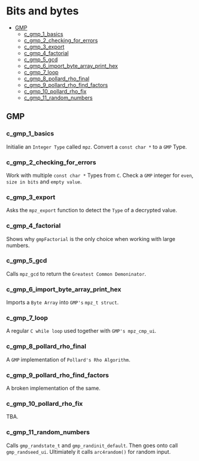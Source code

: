 # Bits and bytes

<!-- TOC depthfrom:2 depthto:4 withlinks:true updateonsave:true orderedlist:false -->

- [GMP](#gmp)
    - [c_gmp_1_basics](#c_gmp_1_basics)
    - [c_gmp_2_checking_for_errors](#c_gmp_2_checking_for_errors)
    - [c_gmp_3_export](#c_gmp_3_export)
    - [c_gmp_4_factorial](#c_gmp_4_factorial)
    - [c_gmp_5_gcd](#c_gmp_5_gcd)
    - [c_gmp_6_import_byte_array_print_hex](#c_gmp_6_import_byte_array_print_hex)
    - [c_gmp_7_loop](#c_gmp_7_loop)
    - [c_gmp_8_pollard_rho_final](#c_gmp_8_pollard_rho_final)
    - [c_gmp_9_pollard_rho_find_factors](#c_gmp_9_pollard_rho_find_factors)
    - [c_gmp_10_pollard_rho_fix](#c_gmp_10_pollard_rho_fix)
    - [c_gmp_11_random_numbers](#c_gmp_11_random_numbers)

<!-- /TOC -->

## GMP

### c_gmp_1_basics

Initialie an `Integer Type` called `mpz`. Convert a `const char *` to a `GMP` Type.

### c_gmp_2_checking_for_errors

Work with multiple `const char *` Types from `C`.  Check a `GMP` integer for `even`, `size in bits` and `empty value`.

### c_gmp_3_export

Asks the `mpz_export` function to detect the `Type` of a decrypted value.

### c_gmp_4_factorial

Shows why `gmpFactorial` is the only choice when working with large numbers.

### c_gmp_5_gcd

Calls `mpz_gcd` to return the `Greatest Common Demoninator`.

### c_gmp_6_import_byte_array_print_hex

Imports a `Byte Array` into `GMP's` `mpz_t struct`.

### c_gmp_7_loop

A regular `C while loop` used together with `GMP's mpz_cmp_ui`.

### c_gmp_8_pollard_rho_final

A `GMP` implementation of `Pollard's Rho Algorithm`.

### c_gmp_9_pollard_rho_find_factors

A broken implementation of the same.

### c_gmp_10_pollard_rho_fix

TBA.

### c_gmp_11_random_numbers

Calls `gmp_randstate_t` and `gmp_randinit_default`.  Then goes onto call `gmp_randseed_ui`.  Ultimiately it calls `arc4random()` for random input.
